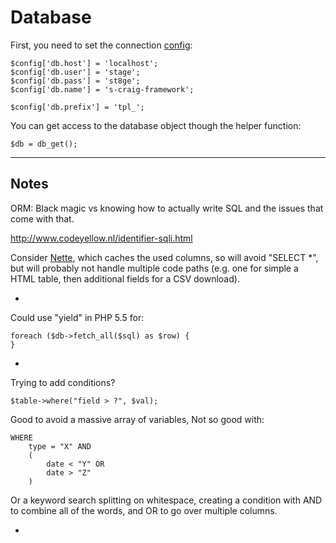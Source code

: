 
# Database

First, you need to set the connection [config](../../doc/setup/config.md):

	$config['db.host'] = 'localhost';
	$config['db.user'] = 'stage';
	$config['db.pass'] = 'st8ge';
	$config['db.name'] = 's-craig-framework';

	$config['db.prefix'] = 'tpl_';

You can get access to the database object though the helper function:

	$db = db_get();

---

## Notes

ORM: Black magic vs knowing how to actually write SQL and the issues that come with that.

http://www.codeyellow.nl/identifier-sqli.html

Consider [Nette](http://doc.nette.org/en/2.1/database-table), which caches the used columns, so will avoid "SELECT *", but will probably not handle multiple code paths (e.g. one for simple a HTML table, then additional fields for a CSV download).

-

Could use "yield" in PHP 5.5 for:

	foreach ($db->fetch_all($sql) as $row) {
	}

-

Trying to add conditions?

	$table->where("field > ?", $val);

Good to avoid a massive array of variables, Not so good with:

	WHERE
		type = "X" AND
		(
			date < "Y" OR
			date > "Z"
		)

Or a keyword search splitting on whitespace, creating a condition with AND to combine all of the words, and OR to go over multiple columns.

-
